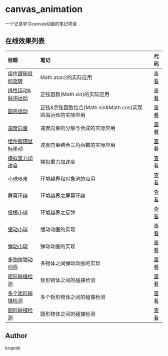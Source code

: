 # canvas_animation

一个记录学习canvas动画的笔记项目

## 在线效果列表

[placeholder]:p

| 标题 | 笔记 | 代码 |
|:-------- |:-------- |:--------:|
| [组件跟随鼠标旋转](https://krapnikkk.github.io/canvas_animation/demo/rotateArrow.html) | Math.atan2的实际应用 | [查看](./demo/rotateArrow.html) |
| [线性运动&脉冲运动](https://krapnikkk.github.io/canvas_animation/demo/sineMotion.html) | 正弦函数(Math.sin)的实际应用 | [查看](./demo/sineMotion.html) |
| [圆周运动](https://krapnikkk.github.io/canvas_animation/demo/circleMotion.html) | 正弦&余弦函数结合(Math.sin&Math.cos)实现圆周运动的实际应用 | [查看](./demo/circleMotion.html) |
| [速度向量](https://krapnikkk.github.io/canvas_animation/demo/velocityVector.html) | 速度向量的分解与合成的实际应用 | [查看](./demo/velocityVector.html) |
| [组件跟随鼠标移动](https://krapnikkk.github.io/canvas_animation/demo/moveArrow.html) | 速度向量结合三角函数的实际应用 | [查看](./demo/moveArrow.html) |
| [模拟重力加速度](https://krapnikkk.github.io/canvas_animation/demo/gravity.html) | 模拟重力加速度 | [查看](./demo/gravity.html) |
| [小球喷泉](https://krapnikkk.github.io/canvas_animation/demo/fountain.html) | 环境越界和对象池的应用 | [查看](./demo/fountain.html) |
| [屏幕环绕](https://krapnikkk.github.io/canvas_animation/demo/surround.html) | 环境越界之屏幕环绕 | [查看](./demo/surround.html) |
| [投掷小球](https://krapnikkk.github.io/canvas_animation/demo/throwBall.html) | 环境越界之反弹 | [查看](./demo/throwBall.html) |
| [缓动小球](https://krapnikkk.github.io/canvas_animation/demo/easingBall.html) | 缓动动画的实现 | [查看](./demo/easingBall.html) |
| [弹动小球](https://krapnikkk.github.io/canvas_animation/demo/springBall.html) | 弹动动画的实现 | [查看](./demo/springBall.html) |
| [多物体弹动动画](https://krapnikkk.github.io/canvas_animation/demo/multipleSpringBall.html) | 多物体之间弹动动画的实现 | [查看](./demo/multipleSpringBall.html) |
| [矩形碰撞检测](https://krapnikkk.github.io/canvas_animation/demo/rectTest.html) | 矩形物体之间的碰撞检测 | [查看](./demo/rectTest.html) |
| [多个矩形碰撞检测](https://krapnikkk.github.io/canvas_animation/demo/multiRectTest.html) | 多个矩形物体之间的碰撞检测 | [查看](./demo/multiRectTest.html) |
| [圆形碰撞检测](https://krapnikkk.github.io/canvas_animation/demo/ballTest.html) | 圆形物体之间的碰撞检测 | [查看](./demo/ballTest.html) |

[/placeholder]:p

## Author
krapnik

